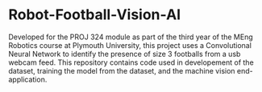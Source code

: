 # Robot-Football-Vision-AI
Developed for the PROJ 324 module as part of the third year of the MEng Robotics course at Plymouth University, this project uses a Convolutional Neural Network to identify the presence of size 3 footballs from a usb webcam feed. This repository contains code used in developement of the dataset, training the model from the dataset, and the machine vision end-application.
